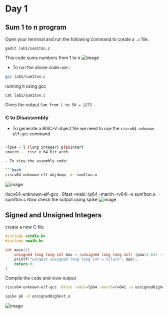 # Day 1
## Sum 1 to n program
Open your terminal and run the following command to create a  ```.c```  file. 

```shell 
gedit lab1/sum1ton.c 
```
This code sums numbers from 1 to n
 ![image](https://github.com/aaronghosh/pes_asic_class/assets/124378527/9f4639f9-04ef-4e8b-80a3-b24996bc170c)

- To run the above code use :

```bash 
gcc lab1/sum1ton.c
```

running it using gcc

```shell
cat lab1/sum1ton.c
```

Gives the output ```Sum from 1 to 50 = 1275```

### C to Disassembly 

- To generate a RISC-V object file we need to use the  ```riscv64-unknown-elf-gcc``` command

```bash

>lp64 - l (long integer) p(pointer) 
>march -  risc v 64 bit arch

- To view the assembly code:

```bash
riscv64-unknown-elf-objdump -d  sum1ton.o 
```
![image](https://github.com/aaronghosh/pes_asic_class/assets/124378527/581f6fc7-d2cd-4980-8379-259d03c73d97)

riscv64-unknown-elf-gcc -0fast -mabi=lp64 -march=rv64i -o sum1ton.o sum1ton.c
Now check the output using spike
![image](https://github.com/aaronghosh/pes_asic_class/assets/124378527/25badfaf-5ac5-4e8a-afb6-6224d09a656d)

## Signed and Unsigned Integers
create a new C file
```c
#include <stdio.h>
#include <math.h>

int main(){
	unsigned long long int max = (unsigned long long int) (pow(2,64) -1);
	printf("Largest unsigned long long int = %llu/n", max);
	return 0;
}
```
Compile the code and view output 
```bash
riscv64-unknown-elf-gcc -0fast -mabi=lp64 -march=rv64i -o unsignedHighest.o unsignedHighest.c

spike pk -d unsignedHighest.o
```


![image](https://github.com/aaronghosh/pes_asic_class/assets/124378527/4eed4226-a2a8-4a8c-9b12-d3096ab06189)

